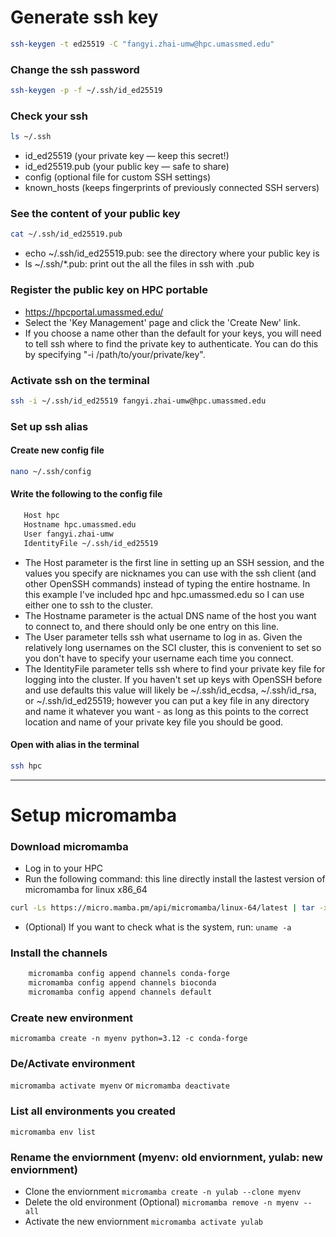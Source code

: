 # Generate ssh key
```bash 
ssh-keygen -t ed25519 -C "fangyi.zhai-umw@hpc.umassmed.edu"
```

### Change the ssh password
```bash 
ssh-keygen -p -f ~/.ssh/id_ed25519
```

### Check your ssh
```bash 
ls ~/.ssh
```
- id_ed25519 (your private key — keep this secret!)
- id_ed25519.pub (your public key — safe to share)
- config (optional file for custom SSH settings)
- known_hosts (keeps fingerprints of previously connected SSH servers)

### See the content of your public key
```bash 
cat ~/.ssh/id_ed25519.pub
```
- echo ~/.ssh/id_ed25519.pub: see the directory where your public key is
- ls ~/.ssh/*.pub: print out the all the files in ssh with .pub
  
### Register the public key on HPC portable
- https://hpcportal.umassmed.edu/
- Select the 'Key Management' page and click the 'Create New' link.
- If you choose a name other than the default for your keys, you will need to tell ssh where to find the private key to authenticate. You can do this by specifying "-i /path/to/your/private/key".

### Activate ssh on the terminal 
``` bash
ssh -i ~/.ssh/id_ed25519 fangyi.zhai-umw@hpc.umassmed.edu
```

### Set up ssh alias
#### Create new config file
```bash
nano ~/.ssh/config
```
#### Write the following to the config file
``` bash
   Host hpc
   Hostname hpc.umassmed.edu
   User fangyi.zhai-umw
   IdentityFile ~/.ssh/id_ed25519
```
- The Host parameter is the first line in setting up an SSH session, and the values you specify are nicknames you can use with the ssh client (and other OpenSSH commands) instead of typing the entire hostname. In this example I've included hpc and hpc.umassmed.edu so I can use either one to ssh to the cluster.
- The Hostname parameter is the actual DNS name of the host you want to connect to, and there should only be one entry on this line.
- The User parameter tells ssh what username to log in as. Given the relatively long usernames on the SCI cluster, this is convenient to set so you don't have to specify your username each time you connect.
- The IdentityFile parameter tells ssh where to find your private key file for logging into the cluster. If you haven't set up keys with OpenSSH before and use defaults this value will likely be ~/.ssh/id_ecdsa, ~/.ssh/id_rsa, or ~/.ssh/id_ed25519; however you can put a key file in any directory and name it whatever you want - as long as this points to the correct location and name of your private key file you should be good.
#### Open with alias in the terminal
``` bash
ssh hpc
```
---
# Setup micromamba
### Download micromamba
- Log in to your HPC
- Run the following command: this line directly install the lastest version of micromamba for linux x86_64
```bash
curl -Ls https://micro.mamba.pm/api/micromamba/linux-64/latest | tar -xvj bin/micromamba
```
- (Optional) If you want to check what is the system, run: ``` uname -a ```
### Install the channels
``` bash
    micromamba config append channels conda-forge
    micromamba config append channels bioconda
    micromamba config append channels default
```
### Create new environment
``` micromamba create -n myenv python=3.12 -c conda-forge ```
### De/Activate environment
``` micromamba activate myenv ```
or
``` micromamba deactivate ```
### List all environments you created
``` micromamba env list ```
### Rename the enviornment (myenv: old enviornment, yulab: new enviornment)
- Clone the enviornment
``` micromamba create -n yulab --clone myenv ```
- Delete the old environment (Optional)
``` micromamba remove -n myenv --all ```
- Activate the new enviornment
``` micromamba activate yulab ```
